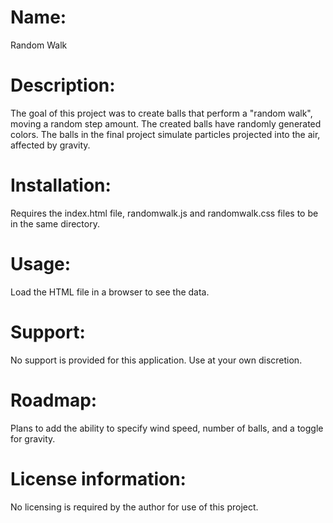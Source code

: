 # Name:

Random Walk

# Description:

The goal of this project was to create balls that perform a "random walk", moving a random step amount.
The created balls have randomly generated colors.
The balls in the final project simulate particles projected into the air, affected by gravity.

# Installation:

Requires the index.html file, randomwalk.js and randomwalk.css files to be in the same directory.

# Usage:

Load the HTML file in a browser to see the data.

# Support:

No support is provided for this application.  Use at your own discretion.

# Roadmap:

Plans to add the ability to specify wind speed, number of balls, and a toggle for gravity.

# License information:

No licensing is required by the author for use of this project.